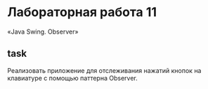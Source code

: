 # Лабораторная работа 11

«Java Swing. Observer»

## task

Реализовать приложение для отслеживания нажатий кнопок на клавиатуре с помощью паттерна Observer.
